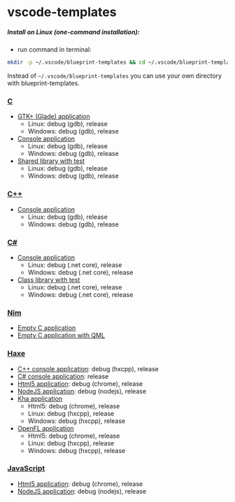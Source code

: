 # vscode-templates

##### Install on Linux (one-command installation):<br/>
* run command in terminal:
```bash
mkdir -p ~/.vscode/blueprint-templates && cd ~/.vscode/blueprint-templates && curl -H 'Cache-Control: no-cache' https://raw.githubusercontent.com/r3d9u11/vscode-templates/master/install-blueprint-linux.sh | bash
```
Instead of `~/.vscode/blueprint-templates` you can use your own directory with blueprint-templates.

### [C](c)
* [GTK+ (Glade) application](c/gtk_application/glade_application)
  * Linux: debug (gdb), release
  * Windows: debug (gdb), release
* [Console application](c/console_application)
  * Linux: debug (gdb), release
  * Windows: debug (gdb), release
* [Shared library with test](c/shared_library)
  * Linux: debug (gdb), release
  * Windows: debug (gdb), release

### [C++](cpp)
* [Console application](cpp/console_application)
  * Linux: debug (gdb), release
  * Windows: debug (gdb), release

### [C#](csharp)
* [Console application](csharp/console_application)
  * Linux: debug (.net core), release
  * Windows: debug (.net core), release
* [Class library with test](csharp/class_library)
  * Linux: debug (.net core), release
  * Windows: debug (.net core), release

### [Nim](nim)
* [Empty C application](nim/c_app/empty_c_app)
* [Empty C application with QML](nim/c_app/empty_c_nimqml_app)

### [Haxe](haxe)
* [C++ console application](haxe/cpp_console_application): debug (hxcpp), release
* [C# console application](haxe/cs_console_application): release
* [Html5 application](haxe/html5_application): debug (chrome), release
* [NodeJS application](haxe/nodejs_application): debug (nodejs), release
* [Kha application](haxe/kha_application)
  * Html5: debug (chrome), release
  * Linux: debug (hxcpp), release
  * Windows: debug (hxcpp), release
* [OpenFL application](haxe/kha_application)
  * Html5: debug (chrome), release
  * Linux: debug (hxcpp), release
  * Windows: debug (hxcpp), release

### [JavaScript](javascript)
* [Html5 application](javascript/html5_application): debug (chrome), release
* [NodeJS application](javascript/nodejs_application): debug (nodejs), release
